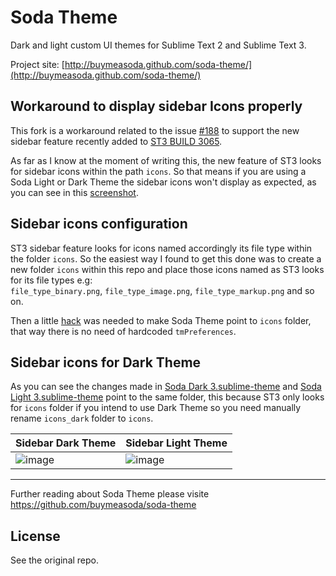 # Soda Theme

Dark and light custom UI themes for Sublime Text 2 and Sublime Text 3.

Project site: [http://buymeasoda.github.com/soda-theme/](http://buymeasoda.github.com/soda-theme/)

## Workaround to display sidebar Icons properly

This fork is a workaround related to the issue [#188](https://github.com/buymeasoda/soda-theme/issues/188) to support the new sidebar feature recently added to [ST3 BUILD 3065](http://www.sublimetext.com/3).

As far as I know at the moment of writing this, the new feature of ST3 looks for sidebar icons within the path `icons`. So that means if you are using a Soda Light or Dark Theme the sidebar icons won't display as expected, as you can see in this [screenshot](https://github.com/buymeasoda/soda-theme/issues/188#issue-41501621).

## Sidebar icons configuration
ST3 sidebar feature looks for icons named accordingly its file type within the folder `icons`. So the easiest way I found to get this done was to create a new folder `icons` within this repo and place those icons named as ST3 looks for its file types e.g:  
`file_type_binary.png`,  `file_type_image.png`, `file_type_markup.png` and so on. 

Then a little [hack](https://github.com/adrianorsouza/soda-theme/commit/5430e6a5212a0e11dead6fd841f9db87b0f5848f) was needed to make Soda Theme point to `icons` folder, that way there is no need of hardcoded `tmPreferences`.

## Sidebar icons for Dark Theme

As you can see the changes made in [Soda Dark 3.sublime-theme](https://github.com/adrianorsouza/soda-theme/commit/5430e6a5212a0e11dead6fd841f9db87b0f5848f#diff-7a250dbdfa5e9c254d01b150ecaf51e3) and [Soda Light 3.sublime-theme](https://github.com/adrianorsouza/soda-theme/commit/5430e6a5212a0e11dead6fd841f9db87b0f5848f#diff-d723ca3ee0c360d1c587973fc802fd48L736) point to the same folder, this because ST3 only looks for `icons` folder if you intend to use Dark Theme so you need manually rename `icons_dark` folder to `icons`.


| Sidebar Dark Theme | Sidebar Light Theme
|------------|------------
|![image][1] |![image][2] |

[1]: https://cloud.githubusercontent.com/assets/5430240/4097645/b4260d26-2fdc-11e4-9f09-760dc7bbba06.png

[2]: https://cloud.githubusercontent.com/assets/5430240/4294404/30634d4e-3ddf-11e4-9e92-1d3058e37e3c.png

---
Further reading about Soda Theme please visite https://github.com/buymeasoda/soda-theme

## License

See the original repo.
